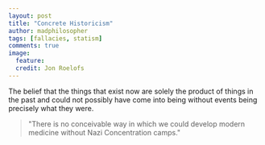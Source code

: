 ```yaml
---
layout: post
title: "Concrete Historicism"
author: madphilosopher
tags: [fallacies, statism]
comments: true
image:
  feature:
  credit: Jon Roelofs
---
```


The belief that the things that exist now are solely the product of things in the past and could not possibly have come into being without events being precisely what they were.

> "There is no conceivable way in which we could develop modern medicine without Nazi Concentration camps."
